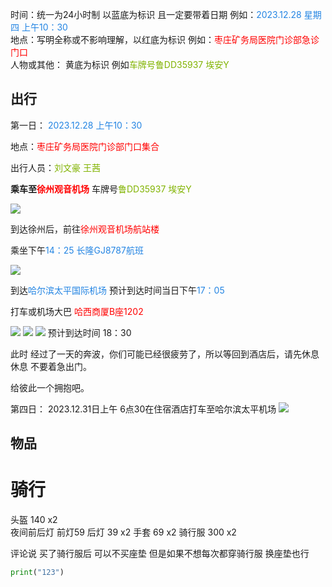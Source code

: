 时间：统一为24小时制 以蓝底为标识 且一定要带着日期 例如：<font color=#2485E3>2023.12.28 星期四 上午10：30</font>\
地点：写明全称或不影响理解，以红底为标识 例如：<font color=#FF0000>枣庄矿务局医院门诊部急诊门口</font>\
人物或其他： 黄底为标识 例如<font color=#81B300>车牌号鲁DD35937 埃安Y</font>

## 出行
第一日：
<font color=#2485E3>2023.12.28 上午10：30</font>

地点：<font color=#FF0000>枣庄矿务局医院门诊部门口集合</font>

出行人员：<font color=#81B300>刘文豪 王茜</font>

**乘车至<font color=#FF0000>徐州观音机场</font>**  车牌号<font color=#81B300>鲁DD35937 埃安Y</font>

![](附件/ec5b95fc9dc3ed2a4930d4b7803f5ca.jpg)

到达徐州后，前往<font color=#FF0000>徐州观音机场航站楼</font>

乘坐下午<font color=#2485E3>14：25 长隆GJ8787航班</font>

![](附件/9f51112bce67812f4af0881a98468b1.jpg)

到达<font color=#2485E3>哈尔滨太平国际机场</font> 预计到达时间当日下午<font color=#2485E3>17：05</font>

打车或机场大巴
<font color=#FF0000>哈西商厦B座1202</font>

![](附件/Pasted%20image%2020231221124117.png)
![](附件/Pasted%20image%2020231221124018.png)
![](附件/Pasted%20image%2020231221124038.png)
预计到达时间  18：30

此时 经过了一天的奔波，你们可能已经很疲劳了，所以等回到酒店后，请先休息休息 不要着急出门。

给彼此一个拥抱吧。








第四日：
2023.12.31日上午
6点30在住宿酒店打车至哈尔滨太平机场 
![](附件/b8e1e6bbda74b5c577da1657ab52904.jpg)




## 物品







# 骑行

头盔 140 x2  
夜间前后灯 前灯59 后灯 39   x2
手套 69 x2
骑行服 300 x2

评论说 买了骑行服后 可以不买座垫 但是如果不想每次都穿骑行服 换座垫也行


```python
print("123")
```